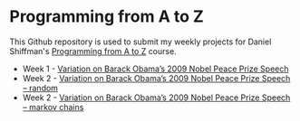 # Programming from A to Z
This Github repository is used to submit my weekly projects for Daniel Shiffman's [Programming from A to Z](https://github.com/shiffman/A2Z-F18) course.

* Week 1 - [Variation on Barack Obama’s 2009 Nobel Peace Prize Speech](https://byjoohyunpark.github.io/a2z/week1/)
* Week 2 - [Variation on Barack Obama’s 2009 Nobel Peace Prize Speech – random](https://byjoohyunpark.github.io/a2z/week2-random/)
* Week 2 - [Variation on Barack Obama’s 2009 Nobel Peace Prize Speech – markov chains](https://byjoohyunpark.github.io/a2z/week2-markov-chains/)
